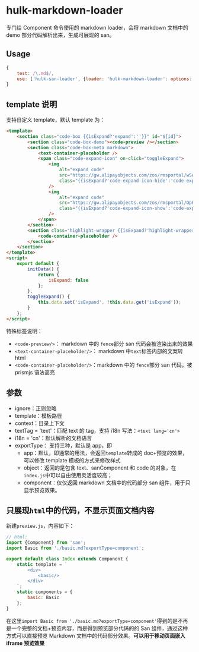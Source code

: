 # hulk-markdown-loader

专门给 Component 命令使用的 markdown loader，会将 markdown 文档中的 demo 部分代码解析出来，生成可展现的 san。

## Usage

```js
{
    test: /\.md$/,
    use: ['hulk-san-loader', {loader: 'hulk-markdown-loader': options: {template: 'path.template'}}]
}
```

## template 说明

支持自定义 template，默认 template 为：

```html
<template>
    <section class="code-box {{isExpand?'expand':''}}" id="${id}">
        <section class="code-box-demo"><code-preview /></section>
        <section class="code-box-meta markdown">
            <text-container-placeholder />
            <span class="code-expand-icon" on-click="toggleExpand">
                <img
                    alt="expand code"
                    src="https://gw.alipayobjects.com/zos/rmsportal/wSAkBuJFbdxsosKKpqyq.svg"
                    class="{{isExpand?'code-expand-icon-hide':'code-expand-icon-show'}}"
                />
                <img
                    alt="expand code"
                    src="https://gw.alipayobjects.com/zos/rmsportal/OpROPHYqWmrMDBFMZtKF.svg"
                    class="{{isExpand?'code-expand-icon-show':'code-expand-icon-hide'}}"
                />
            </span>
        </section>
        <section class="highlight-wrapper {{isExpand?'highlight-wrapper-expand':''}}">
            <code-container-placeholder />
        </section>
    </section>
</template>
<script>
    export default {
        initData() {
            return {
                isExpand: false
            };
        },
        toggleExpand() {
            this.data.set('isExpand', !this.data.get('isExpand'));
        }
    };
</script>
```

特殊标签说明：

-   `<code-preview/>`： markdown 中的 `fence`部分 san 代码会被渲染出来的效果
-   `<text-container-placeholder/>`： markdown 中`text`标签内部的文案转 html
-   `<code-container-placeholder/>`：markdown 中的 `fence`部分 san 代码，被 prismjs 语法高亮

## 参数

-   ignore：正则忽略
-   template：模板路径
-   context：目录上下文
-   textTag = 'text'：匹配 text 的 tag，支持 i18n 写法：`<text lang='cn'>`
-   i18n = 'cn'：默认解析的文档语言
-   exportType： 支持三种，默认是 app，即
    -   app：默认，即通常的用法，会返回`template`转成的 doc+预览的效果，可以修改 template 模板的方式来修改样式
    -   object：返回的是包含 text、sanComponent 和 code 的对象，在`index.js`中可以自由使用灵活度较高；
    -   component：仅仅返回 markdown 文档中的代码部分 san 组件，用于只显示预览效果。

## 只展现`html`中的代码，不显示页面文档内容

新建`preview.js`，内容如下：

```js
// html:
import {Component} from 'san';
import Basic from './basic.md?exportType=component';

export default class Index extends Component {
    static template = `
        <div>
            <basic/>
        </div>
    `;
    static components = {
        basic: Basic
    };
}
```

在这里`import Basic from './basic.md?exportType=component'`得到的是不再是一个完整的文档+预览内容，而是得到预览部分代码的的 San 组件，通过这种方式可以直接预览 Markdown 文档中的代码部分效果。**可以用于移动页面嵌入 iframe 预览效果**

